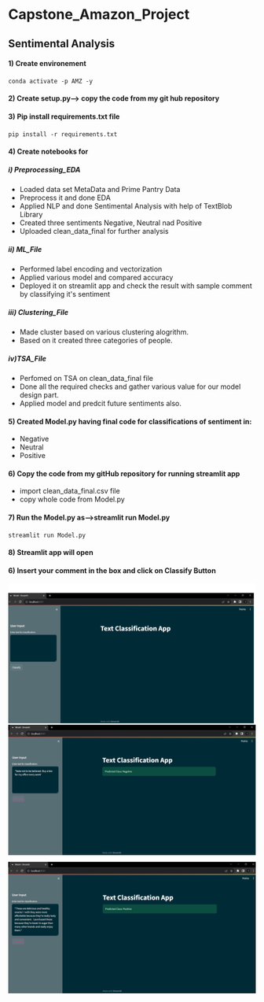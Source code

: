 # Capstone_Amazon_Project
## Sentimental Analysis

#### 1) Create environement
```
conda activate -p AMZ -y
```
#### 2) Create setup.py--> copy the code from my git hub repository
#### 3) Pip install requirements.txt file
```
pip install -r requirements.txt

```
#### 4) Create notebooks for 
##### i) Preprocessing_EDA
* Loaded data set MetaData and Prime Pantry Data
* Preprocess it and done EDA
* Applied NLP and done Sentimental Analysis with help of TextBlob Library
* Created three sentiments Negative, Neutral nad Positive
* Uploaded clean_data_final for further analysis
  
##### ii) ML_File
* Performed label encoding and vectorization
* Applied various model and compared accuracy
* Deployed it on streamlit app and check the result with sample comment by classifying it's sentiment
##### iii) Clustering_File
* Made cluster based on various clustering alogrithm.
* Based on it created three categories of people.
##### iv)TSA_File
* Perfomed on TSA on clean_data_final file
* Done all the required checks and gather various value for our model design part.
* Applied model and predcit future sentiments also.

#### 5) Created Model.py having final code for classifications of sentiment in:
* Negative
* Neutral
* Positive
#### 6) Copy the code from my gitHub repository for running streamlit app
* import clean_data_final.csv file
* copy whole code from Model.py

#### 7) Run the Model.py as-->streamlit run Model.py
```
streamlit run Model.py
```
#### 8) Streamlit app will open
#### 6) Insert your comment in the box and click on Classify Button
![Alt text](image.png)
![Alt text](image-1.png)
![Alt text](image-2.png)


